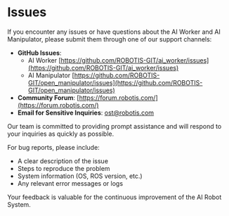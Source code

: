 # Issues

If you encounter any issues or have questions about the AI Worker and AI Manipulator, please submit them through one of our support channels:

- **GitHub Issues**:
  - AI Worker [https://github.com/ROBOTIS-GIT/ai_worker/issues](https://github.com/ROBOTIS-GIT/ai_worker/issues)
  - AI Manipulator [https://github.com/ROBOTIS-GIT/open_manipulator/issues](https://github.com/ROBOTIS-GIT/open_manipulator/issues)
- **Community Forum**: [https://forum.robotis.com/](https://forum.robotis.com/)
- **Email for Sensitive Inquiries**: [ost@robotis.com](mailto:ost@robotis.com)

Our team is committed to providing prompt assistance and will respond to your inquiries as quickly as possible.

For bug reports, please include:
- A clear description of the issue
- Steps to reproduce the problem
- System information (OS, ROS version, etc.)
- Any relevant error messages or logs

Your feedback is valuable for the continuous improvement of the AI Robot System.
